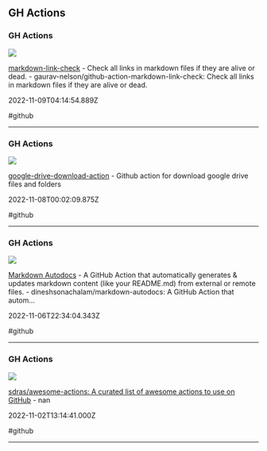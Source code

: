## GH Actions

### GH Actions

![](https://repository-images.githubusercontent.com/178552370/488a0480-ea87-11e9-96e8-e1216bec6fa3)

[markdown-link-check](https://github.com/gaurav-nelson/github-action-markdown-link-check) - Check all links in markdown files if they are alive or dead.  - gaurav-nelson/github-action-markdown-link-check: Check all links in markdown files if they are alive or dead.

2022-11-09T04:14:54.889Z

#github

---

### GH Actions

![](https://opengraph.githubassets.com/0d170f278f9810829553b4622d6f140c4745a9eee8cbf6e29c376486f9d418bd/raeperd/google-drive-download-action)

[google-drive-download-action](https://github.com/raeperd/google-drive-download-action) - Github action for download google drive files and folders

2022-11-08T00:02:09.875Z

#github

---

### GH Actions

![](https://repository-images.githubusercontent.com/377247785/de6e3300-d733-11eb-873b-829614ee2254)

[Markdown Autodocs](https://github.com/dineshsonachalam/markdown-autodocs) - A GitHub Action that automatically generates & updates markdown content (like your README.md) from external or remote files. - dineshsonachalam/markdown-autodocs:  A GitHub Action that autom...

2022-11-06T22:34:04.343Z

#github

---

### GH Actions

![](https://opengraph.githubassets.com/3e172357e3075428e537ec36a838001622555f62f147537a232f1c021a2e57fe/sdras/awesome-actions)

[sdras/awesome-actions: A curated list of awesome actions to use on GitHub](https://github.com/sdras/awesome-actions) - nan

2022-11-02T13:14:41.000Z

#github

---
